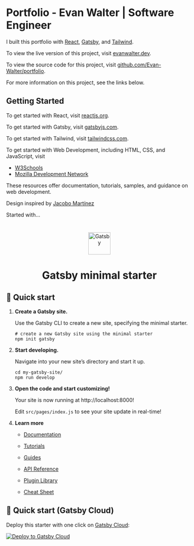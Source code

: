 # Portfolio - Evan Walter | Software Engineer

I built this portfolio with [React](https://reactjs.org/), [Gatsby](https://www.gatsbyjs.com/), and [Tailwind](https://tailwindcss.com/).

To view the live version of this project, visit [evanwalter.dev](https://evanwalter.dev).

To view the source code for this project, visit [github.com/Evan-Walter/portfolio](https://github.com/Evan-Walter/portfolio).

For more information on this project, see the links below.

## Getting Started

To get started with React, visit [reactjs.org](https://reactjs.org/).

To get started with Gatsby, visit [gatsbyjs.com](https://www.gatsbyjs.com/).

To get started with Tailwind, visit [tailwindcss.com](https://tailwindcss.com/).

To get started with Web Development, including HTML, CSS, and JavaScript, visit

- [W3Schools](https://www.w3schools.com/)
- [Mozilla Development Network](https://developer.mozilla.org/)

These resources offer documentation, tutorials, samples, and guidance on web development.

Design inspired by [Jacobo Martínez](https://github.com/cobidev)

Started with...

#

<p align='center'>
  <a href='https://www.gatsbyjs.com/?utm_source=starter&utm_medium=readme&utm_campaign=minimal-starter'>
    <img alt='Gatsby' src='https://www.gatsbyjs.com/Gatsby-Monogram.svg' width='60' />
  </a>
</p>
<h1 align='center'>
  Gatsby minimal starter
</h1>

## 🚀 Quick start

1.  **Create a Gatsby site.**

    Use the Gatsby CLI to create a new site, specifying the minimal starter.

    ```shell
    # create a new Gatsby site using the minimal starter
    npm init gatsby
    ```

2.  **Start developing.**

    Navigate into your new site’s directory and start it up.

    ```shell
    cd my-gatsby-site/
    npm run develop
    ```

3.  **Open the code and start customizing!**

    Your site is now running at http://localhost:8000!

    Edit `src/pages/index.js` to see your site update in real-time!

4.  **Learn more**

    - [Documentation](https://www.gatsbyjs.com/docs/?utm_source=starter&utm_medium=readme&utm_campaign=minimal-starter)

    - [Tutorials](https://www.gatsbyjs.com/tutorial/?utm_source=starter&utm_medium=readme&utm_campaign=minimal-starter)

    - [Guides](https://www.gatsbyjs.com/tutorial/?utm_source=starter&utm_medium=readme&utm_campaign=minimal-starter)

    - [API Reference](https://www.gatsbyjs.com/docs/api-reference/?utm_source=starter&utm_medium=readme&utm_campaign=minimal-starter)

    - [Plugin Library](https://www.gatsbyjs.com/plugins?utm_source=starter&utm_medium=readme&utm_campaign=minimal-starter)

    - [Cheat Sheet](https://www.gatsbyjs.com/docs/cheat-sheet/?utm_source=starter&utm_medium=readme&utm_campaign=minimal-starter)

## 🚀 Quick start (Gatsby Cloud)

Deploy this starter with one click on [Gatsby Cloud](https://www.gatsbyjs.com/cloud/):

[<img src="https://www.gatsbyjs.com/deploynow.svg" alt="Deploy to Gatsby Cloud">](https://www.gatsbyjs.com/dashboard/deploynow?url=https://github.com/gatsbyjs/gatsby-starter-minimal)

